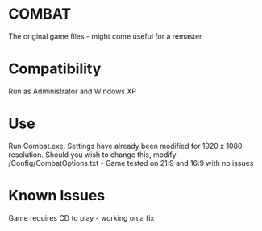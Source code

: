 # COMBAT


The original game files - might come useful for a remaster

# Compatibility


Run as Administrator and Windows XP

# Use

Run Combat.exe. Settings have already been modified for 1920 x 1080 resolution. Should you wish to change this, modify /Config/CombatOptions.txt - Game tested on 21:9 and 16:9 with no issues

# Known Issues

Game requires CD to play - working on a fix

